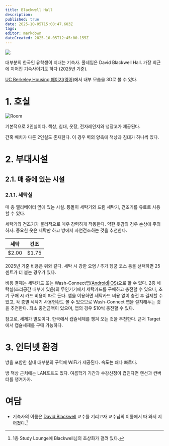 ```yaml
---
title: Blackwell Hall
description: 
published: true
date: 2025-10-05T15:08:47.603Z
tags: 
editor: markdown
dateCreated: 2025-10-05T12:45:00.155Z
---
```


<img src="https://housing.berkeley.edu/wp-content/uploads/Blackwell-Exterior-750px-700x500.jpg" />

대부분의 한국인 유학생이 지내는 기숙사. 풀네임은 David Blackwell Hall.
가장 최근에 지어진 기숙사이기도 하다 (2025년 기준).

[UC Berkeley Housing 페이지(영어)](https://housing.berkeley.edu/explore-housing-options/residence-halls/blackwell-hall/)에서 내부 모습을 3D로 볼 수 있다.

# 1. 호실
![Room](https://housing.berkeley.edu/wp-content/uploads/BH-Double-Bed-Typical.jpg)

기본적으로 2인실이다. 책상, 침대, 옷장, 전자레인지와 냉장고가 제공된다.

간혹 배치가 다른 2인실도 존재한다. 이 경우 벽의 양측에 책상과 침대가 하나씩 있다.


# 2. 부대시설
## 2.1. 매 층에 있는 시설
### 2.1.1. 세탁실
매 층 엘리베이터 옆에 있는 시설. 통돌이 세탁기와 드럼 세탁기, 건조기를 유료로 사용할 수 있다.

세탁기와 건조기가 물리적으로 매우 강력하게 작동한다. 약한 옷감의 경우 손상에 주의하자. 중요한 옷은 세탁만 하고 방에서 자연건조하는 것을 추천한다.

|세탁|건조|
|---|---|
|$2.00|$1.75|

2025년 기준 비용은 위와 같다. 세탁 시 강한 오염 / 추가 헹굼 코스 등을 선택하면 25센트가 더 붙는 경우가 있다.

비용 결제는 세탁카드 또는 Wash-Connect앱([Android](https://play.google.com/store/apps/details?id=com.wash.connect)|[iOS](https://apps.apple.com/us/app/wash-connect/id1469627109))으로 할 수 있다. 2층 세탁실(조리공간 내부에 있음)의 무인기기에서 세탁카드를 구매하고 충전할 수 있으나, 초기 구매 시 카드 비용이 따로 든다. 앱을 이용하면 세탁카드 비용 없이 충전 후 결제할 수 있고, 각 층별 세탁기 사용현황도 볼 수 있으므로 Wash-Connect 앱을 설치해두는 것을 추천한다. 최소 충전금액이 있으며, 앱의 경우 $10씩 충전할 수 있다.

참고로, 세제가 별도이다. 한국에서 캡슐세제를 챙겨 오는 것을 추천한다. 근처 Target에서 캡슐세제를 구매 가능하다. 

# 3. 인터넷 환경
방을 포함한 실내 대부분의 구역에 WiFi가 제공된다. 속도는 꽤나 빠르다.

방 책상 근처에는 LAN포트도 있다. 여름학기 기간과 수강신청이 겹친다면 랜선과 컨버터를 챙겨가자.


# 여담

-   기숙사의 이름은 [David Blackwell](https://en.wikipedia.org/wiki/David_Blackwell) 교수를 기리고자 교수님의 이름에서 따 와서 지어졌다.[^1]

[^1]: 1층 Study Lounge에 Blackwell님의 초상화가 걸려 있다.